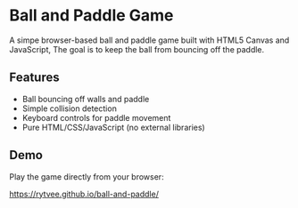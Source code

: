 # Ball and Paddle Game

A simpe browser-based ball and paddle game built with HTML5 Canvas and JavaScript, The goal is to keep the ball from bouncing off the paddle.

## Features

- Ball bouncing off walls and paddle
- Simple collision detection
- Keyboard controls for paddle movement
- Pure HTML/CSS/JavaScript (no external libraries)

## Demo

Play the game directly from your browser:

https://rytvee.github.io/ball-and-paddle/
